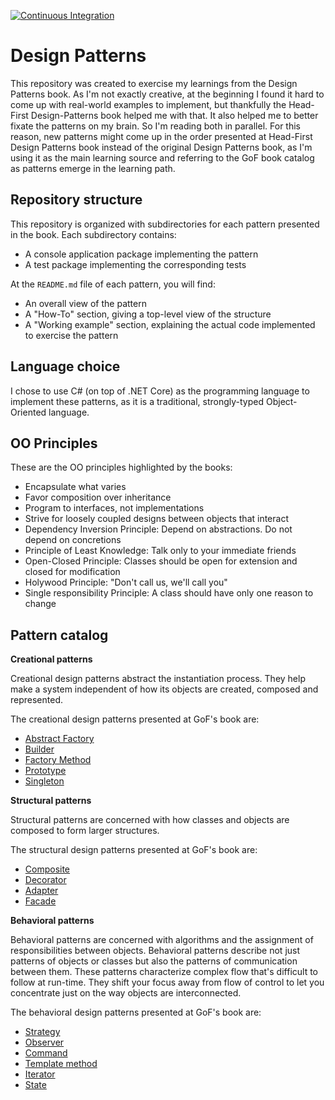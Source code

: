 [![Continuous Integration](https://github.com/kaiosilveira/design-patterns/actions/workflows/dotnet.yml/badge.svg)](https://github.com/kaiosilveira/design-patterns/actions/workflows/dotnet.yml)

# Design Patterns

This repository was created to exercise my learnings from the Design Patterns book.
As I'm not exactly creative, at the beginning I found it hard to come up with real-world examples to implement, but thankfully the Head-First Design-Patterns book helped me with that. It also helped me to better fixate the patterns on my brain. So I'm reading both in parallel. For this reason, new patterns might come up in the order presented at Head-First Design Patterns book instead of the original Design Patterns book, as I'm using it as the main learning source and referring to the GoF book catalog as patterns emerge in the learning path.

## Repository structure

This repository is organized with subdirectories for each pattern presented in the book. Each subdirectory contains:

- A console application package implementing the pattern
- A test package implementing the corresponding tests

At the `README.md` file of each pattern, you will find:

- An overall view of the pattern
- A "How-To" section, giving a top-level view of the structure
- A "Working example" section, explaining the actual code implemented to exercise the pattern

## Language choice

I chose to use C# (on top of .NET Core) as the programming language to implement these patterns, as it is a traditional, strongly-typed Object-Oriented language.

## OO Principles

These are the OO principles highlighted by the books:

- Encapsulate what varies
- Favor composition over inheritance
- Program to interfaces, not implementations
- Strive for loosely coupled designs between objects that interact
- Dependency Inversion Principle: Depend on abstractions. Do not depend on concretions
- Principle of Least Knowledge: Talk only to your immediate friends
- Open-Closed Principle: Classes should be open for extension and closed for modification
- Holywood Principle: "Don't call us, we'll call you"
- Single responsibility Principle: A class should have only one reason to change

## Pattern catalog

**Creational patterns**

Creational design patterns abstract the instantiation process. They help make a system independent of how its objects are created, composed and represented.

The creational design patterns presented at GoF's book are:

- [Abstract Factory](/abstract-factory)
- [Builder](/builder)
- [Factory Method](/factory-method)
- [Prototype](/prototype)
- [Singleton](/singleton)

**Structural patterns**

Structural patterns are concerned with how classes and objects are composed to form larger structures.

The structural design patterns presented at GoF's book are:

- [Composite](/composite)
- [Decorator](/decorator)
- [Adapter](/adapter)
- [Facade](/facade)

**Behavioral patterns**

Behavioral patterns are concerned with algorithms and the assignment of responsibilities between objects. Behavioral patterns describe not just patterns of objects or classes but also the patterns of communication between them. These patterns characterize complex flow that's difficult to follow at run-time. They shift your focus away from flow of control to let you concentrate just on the way objects are interconnected.

The behavioral design patterns presented at GoF's book are:

- [Strategy](/strategy)
- [Observer](/observer)
- [Command](/command)
- [Template method](/template-method)
- [Iterator](/iterator)
- [State](/state)
